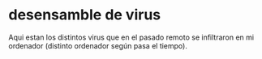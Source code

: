 # desensamble de virus

Aqui estan los distintos virus que en el pasado remoto
se infiltraron en mi ordenador (distinto ordenador según pasa el tiempo).
